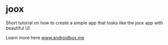# joox
Short tutorial on how to create a simple app that looks like the joox app with beautiful UI

Learn more here www.androidbox.me



